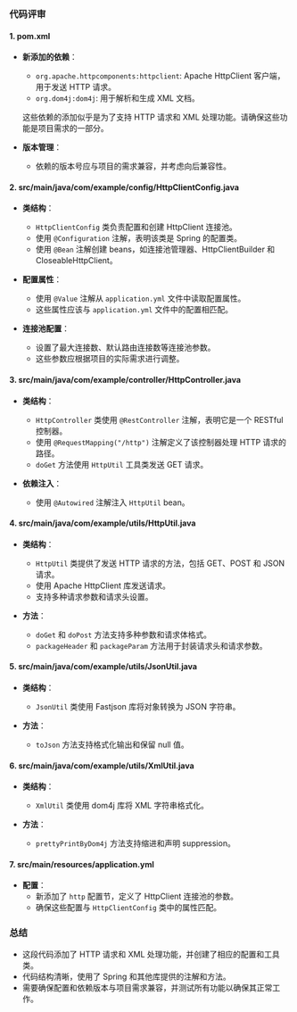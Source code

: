 ### 代码评审

#### 1. pom.xml

- **新添加的依赖**：
  - `org.apache.httpcomponents:httpclient`: Apache HttpClient 客户端，用于发送 HTTP 请求。
  - `org.dom4j:dom4j`: 用于解析和生成 XML 文档。
  
  这些依赖的添加似乎是为了支持 HTTP 请求和 XML 处理功能。请确保这些功能是项目需求的一部分。

- **版本管理**：
  - 依赖的版本号应与项目的需求兼容，并考虑向后兼容性。

#### 2. src/main/java/com/example/config/HttpClientConfig.java

- **类结构**：
  - `HttpClientConfig` 类负责配置和创建 HttpClient 连接池。
  - 使用 `@Configuration` 注解，表明该类是 Spring 的配置类。
  - 使用 `@Bean` 注解创建 beans，如连接池管理器、HttpClientBuilder 和 CloseableHttpClient。

- **配置属性**：
  - 使用 `@Value` 注解从 `application.yml` 文件中读取配置属性。
  - 这些属性应该与 `application.yml` 文件中的配置相匹配。

- **连接池配置**：
  - 设置了最大连接数、默认路由连接数等连接池参数。
  - 这些参数应根据项目的实际需求进行调整。

#### 3. src/main/java/com/example/controller/HttpController.java

- **类结构**：
  - `HttpController` 类使用 `@RestController` 注解，表明它是一个 RESTful 控制器。
  - 使用 `@RequestMapping("/http")` 注解定义了该控制器处理 HTTP 请求的路径。
  - `doGet` 方法使用 `HttpUtil` 工具类发送 GET 请求。

- **依赖注入**：
  - 使用 `@Autowired` 注解注入 `HttpUtil` bean。

#### 4. src/main/java/com/example/utils/HttpUtil.java

- **类结构**：
  - `HttpUtil` 类提供了发送 HTTP 请求的方法，包括 GET、POST 和 JSON 请求。
  - 使用 Apache HttpClient 库发送请求。
  - 支持多种请求参数和请求头设置。

- **方法**：
  - `doGet` 和 `doPost` 方法支持多种参数和请求体格式。
  - `packageHeader` 和 `packageParam` 方法用于封装请求头和请求参数。

#### 5. src/main/java/com/example/utils/JsonUtil.java

- **类结构**：
  - `JsonUtil` 类使用 Fastjson 库将对象转换为 JSON 字符串。

- **方法**：
  - `toJson` 方法支持格式化输出和保留 null 值。

#### 6. src/main/java/com/example/utils/XmlUtil.java

- **类结构**：
  - `XmlUtil` 类使用 dom4j 库将 XML 字符串格式化。

- **方法**：
  - `prettyPrintByDom4j` 方法支持缩进和声明 suppression。

#### 7. src/main/resources/application.yml

- **配置**：
  - 新添加了 `http` 配置节，定义了 HttpClient 连接池的参数。
  - 确保这些配置与 `HttpClientConfig` 类中的属性匹配。

### 总结

- 这段代码添加了 HTTP 请求和 XML 处理功能，并创建了相应的配置和工具类。
- 代码结构清晰，使用了 Spring 和其他库提供的注解和方法。
- 需要确保配置和依赖版本与项目需求兼容，并测试所有功能以确保其正常工作。